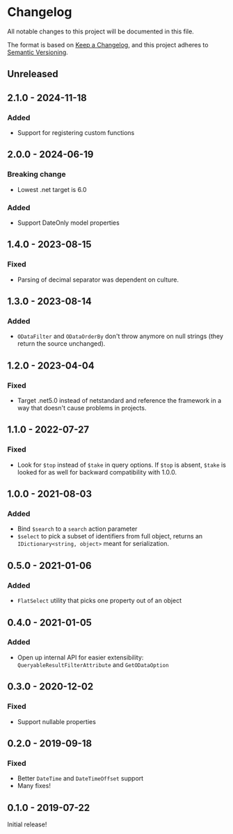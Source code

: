 # Changelog
All notable changes to this project will be documented in this file.

The format is based on [Keep a Changelog](https://keepachangelog.com/en/1.0.0/),
and this project adheres to [Semantic Versioning](https://semver.org/spec/v2.0.0.html).

## Unreleased

## 2.1.0 - 2024-11-18
### Added
- Support for registering custom functions

## 2.0.0 - 2024-06-19
### Breaking change
- Lowest .net target is 6.0
### Added
- Support DateOnly model properties

## 1.4.0 - 2023-08-15
### Fixed
- Parsing of decimal separator was dependent on culture.

## 1.3.0 - 2023-08-14
### Added
- `ODataFilter` and `ODataOrderBy` don't throw anymore on null strings (they return the source unchanged).

## 1.2.0 - 2023-04-04
### Fixed
- Target .net5.0 instead of netstandard and reference the framework in a way that doesn't cause problems in projects.

## 1.1.0 - 2022-07-27
### Fixed
- Look for `$top` instead of `$take` in query options. If `$top` is absent, `$take` is looked for as well for backward compatibility with 1.0.0.

## 1.0.0 - 2021-08-03
### Added
- Bind `$search` to a `search` action parameter
- `$select` to pick a subset of identifiers from full object, returns an `IDictionary<string, object>` meant for serialization.

## 0.5.0 - 2021-01-06
### Added
- `FlatSelect` utility that picks one property out of an object

## 0.4.0 - 2021-01-05
### Added
- Open up internal API for easier extensibility: `QueryableResultFilterAttribute` and `GetODataOption`

## 0.3.0 - 2020-12-02
### Fixed
- Support nullable properties

## 0.2.0 - 2019-09-18
### Fixed
- Better `DateTime` and `DateTimeOffset` support
- Many fixes!

## 0.1.0 - 2019-07-22
Initial release!